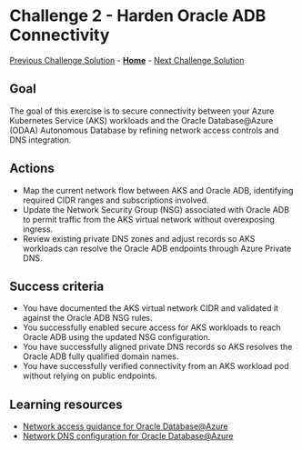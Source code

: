 # Challenge 2 - Harden Oracle ADB Connectivity

[Previous Challenge Solution](challenge-01.md) - **[Home](../Readme.md)** - [Next Challenge Solution](challenge-03.md)

## Goal

The goal of this exercise is to secure connectivity between your Azure Kubernetes Service (AKS) workloads and the Oracle Database@Azure (ODAA) Autonomous Database by refining network access controls and DNS integration.

## Actions

* Map the current network flow between AKS and Oracle ADB, identifying required CIDR ranges and subscriptions involved.
* Update the Network Security Group (NSG) associated with Oracle ADB to permit traffic from the AKS virtual network without overexposing ingress.
* Review existing private DNS zones and adjust records so AKS workloads can resolve the Oracle ADB endpoints through Azure Private DNS.

## Success criteria

* You have documented the AKS virtual network CIDR and validated it against the Oracle ADB NSG rules.
* You successfully enabled secure access for AKS workloads to reach Oracle ADB using the updated NSG configuration.
* You have successfully aligned private DNS records so AKS resolves the Oracle ADB fully qualified domain names.
* You have successfully verified connectivity from an AKS workload pod without relying on public endpoints.

## Learning resources
* [Network access guidance for Oracle Database@Azure](https://learn.microsoft.com/en-us/azure/oracle/oracle-database-at-azure-networking)
* [Network DNS configuration for Oracle Database@Azure](https://docs.oracle.com/en-us/iaas/Content/database-at-azure/network-dns.htm)
